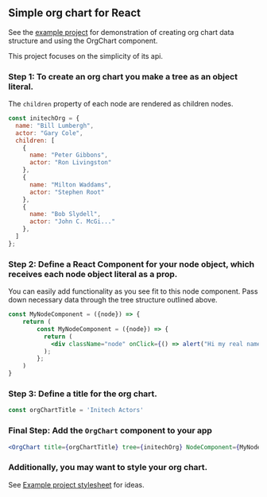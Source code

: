 ## Simple org chart for React

See the [example project](example/README.md) for demonstration of creating org chart data structure and using the OrgChart component.

This project focuses on the simplicity of its api.

### Step 1: To create an org chart you make a tree as an object literal.
The ```children``` property of each node are rendered as children nodes.

```jsx harmony
const initechOrg = {
  name: "Bill Lumbergh",
  actor: "Gary Cole",
  children: [
    {
      name: "Peter Gibbons",
      actor: "Ron Livingston"
    },
    {
      name: "Milton Waddams",
      actor: "Stephen Root"
    },
    {
      name: "Bob Slydell",
      actor: "John C. McGi..."
    },
  ]
};
```
### Step 2: Define a React Component for your node object, which receives each node object literal as a prop.
You can easily add functionality as you see fit to this node component.
Pass down necessary data through the tree structure outlined above.

```jsx harmony
const MyNodeComponent = ({node}) => {
    return (
        const MyNodeComponent = ({node}) => {
          return (
            <div className="node" onClick={() => alert("Hi my real name is: " + node.actor)}>{ node.name }</div>
          );
        };
    )
}
```

### Step 3: Define a title for the org chart.
```jsx harmony
const orgChartTitle = 'Initech Actors'
```

### Final Step: Add the ```OrgChart``` component to your app
```jsx harmony
<OrgChart title={orgChartTitle} tree={initechOrg} NodeComponent={MyNodeComponent} />
```

### Additionally, you may want to style your org chart.
See [Example project stylesheet](example/src/App.css) for ideas.
